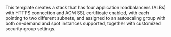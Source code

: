 This template creates a stack that has four application loadbalancers (ALBs) with HTTPS connection and ACM SSL certificate enabled, with each pointing to two different subnets, and assigned to an autoscaling group with both on-demand and spot instances supported, together with customized security group settings.
